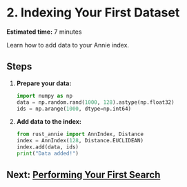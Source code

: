 # 2. Indexing Your First Dataset

**Estimated time:** 7 minutes

Learn how to add data to your Annie index.

## Steps
1. **Prepare your data:**
   ```python
   import numpy as np
   data = np.random.rand(1000, 128).astype(np.float32)
   ids = np.arange(1000, dtype=np.int64)
   ```
2. **Add data to the index:**
   ```python
   from rust_annie import AnnIndex, Distance
   index = AnnIndex(128, Distance.EUCLIDEAN)
   index.add(data, ids)
   print("Data added!")
   ```

## Next: [Performing Your First Search](03-basic-search.md)
